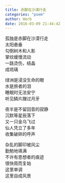 ```yaml
---
title: 赤脚在沙漠行走
categories: "poem"
author: Herb
date: 2016-03-09 21:44:42
---
```

孤独是赤脚在沙漠行走\
太阳悬垂\
勾倒树木和人影\
掌纹缓慢流动\
一路烫伤，结晶\
成琉璃

绿洲是浸没生命的眼\
水是旅者的泪\
睡眠时无法安宁\
听见鳞片蹭过月牙

夜半是不留回音的寂静\
沉默等星辰落下\
又一只金乌飞过\
仙人凭立了多年\
收集破碎的呼声

杂乱的脚印被风尘\
勤勉地填满\
不许有思想者的痕迹\
很快周而复始\
这里单调\
这里自成风景